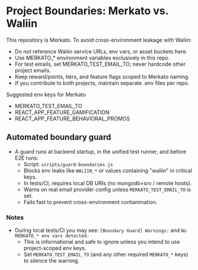 # Project Boundaries: Merkato vs. Waliin

This repository is Merkato. To avoid cross-environment leakage with Waliin:

- Do not reference Waliin service URLs, env vars, or asset buckets here.
- Use MERKATO_* environment variables exclusively in this repo.
- For test emails, set MERKATO_TEST_EMAIL_TO; never hardcode other project emails.
- Keep reward/points, tiers, and feature flags scoped to Merkato naming.
- If you contribute to both projects, maintain separate .env files per repo.

Suggested env keys for Merkato
- MERKATO_TEST_EMAIL_TO
- REACT_APP_FEATURE_GAMIFICATION
- REACT_APP_FEATURE_BEHAVIORAL_PROMOS

## Automated boundary guard

- A guard runs at backend startup, in the unified test runner, and before E2E runs:
	- Script: `scripts/guard-boundaries.js`
	- Blocks env leaks like `WALIIN_*` or values containing "waliin" in critical keys.
	- In tests/CI, requires local DB URIs (no mongodb+srv / remote hosts).
	- Warns on real email provider config unless `MERKATO_TEST_EMAIL_TO` is set.
	- Fails fast to prevent cross-environment contamination.

### Notes

- During local tests/CI you may see: `[Boundary Guard] Warnings:` and `No MERKATO_* env vars detected.`
	- This is informational and safe to ignore unless you intend to use project-scoped env keys.
	- Set `MERKATO_TEST_EMAIL_TO` (and any other required `MERKATO_*` keys) to silence the warning.